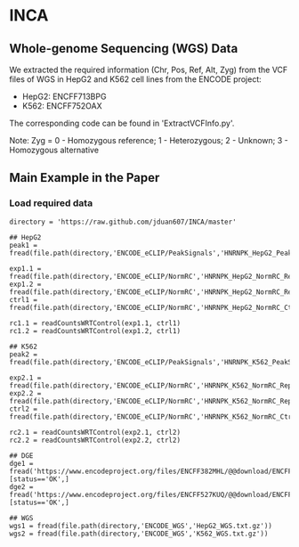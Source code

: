 # INCA

## Whole-genome Sequencing (WGS) Data

We extracted  the required information (Chr, Pos, Ref, Alt, Zyg) from the VCF files of WGS in HepG2 and K562 cell lines from the ENCODE project:
  + HepG2: ENCFF713BPG
  + K562: ENCFF752OAX
    
The corresponding code can be found in 'ExtractVCFInfo.py'.

Note: Zyg = 0 - Homozygous reference; 1 - Heterozygous; 2 - Unknown; 3 - Homozygous alternative

## Main Example in the Paper

### Load required data

```{r}
directory = 'https://raw.github.com/jduan607/INCA/master'

## HepG2
peak1 = fread(file.path(directory,'ENCODE_eCLIP/PeakSignals','HNRNPK_HepG2_PeakSignals.txt.gz'))

exp1.1 = fread(file.path(directory,'ENCODE_eCLIP/NormRC','HNRNPK_HepG2_NormRC_Rep1.txt.gz')) 
exp1.2 = fread(file.path(directory,'ENCODE_eCLIP/NormRC','HNRNPK_HepG2_NormRC_Rep2.txt.gz')) 
ctrl1 = fread(file.path(directory,'ENCODE_eCLIP/NormRC','HNRNPK_HepG2_NormRC_Ctrl.txt.gz'))

rc1.1 = readCountsWRTControl(exp1.1, ctrl1)
rc1.2 = readCountsWRTControl(exp1.2, ctrl1)

## K562
peak2 = fread(file.path(directory,'ENCODE_eCLIP/PeakSignals','HNRNPK_K562_PeakSignals.txt.gz'))

exp2.1 = fread(file.path(directory,'ENCODE_eCLIP/NormRC','HNRNPK_K562_NormRC_Rep1.txt.gz')) 
exp2.2 = fread(file.path(directory,'ENCODE_eCLIP/NormRC','HNRNPK_K562_NormRC_Rep2.txt.gz')) 
ctrl2 = fread(file.path(directory,'ENCODE_eCLIP/NormRC','HNRNPK_K562_NormRC_Ctrl.txt.gz'))

rc2.1 = readCountsWRTControl(exp2.1, ctrl2)
rc2.2 = readCountsWRTControl(exp2.2, ctrl2)

## DGE
dge1 = fread('https://www.encodeproject.org/files/ENCFF382MHL/@@download/ENCFF382MHL.tsv')[status=='OK',]
dge2 = fread('https://www.encodeproject.org/files/ENCFF527KUQ/@@download/ENCFF527KUQ.tsv')[status=='OK',]

## WGS
wgs1 = fread(file.path(directory,'ENCODE_WGS','HepG2_WGS.txt.gz'))
wgs2 = fread(file.path(directory,'ENCODE_WGS','K562_WGS.txt.gz'))
```
